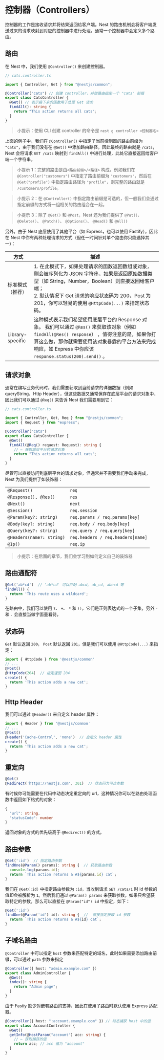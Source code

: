 # 控制器（Controllers）

控制器的工作是接收请求并将结果返回给客户端。Nest 的路由机制会将客户端发送过来的请求映射到对应的控制器中进行处理。通常一个控制器中会定义多个路由。

## 路由

在 Nest 中，我们使用 `@Controller()` 来创建控制器。

```ts
// cats.controller.ts

import { Controller, Get } from "@nestjs/common";

@Controller("cats") // 创建 controller，并给路由指定一个 "cats" 前缀
export class CatsController {
  @Get() // 表示接下来的函数用于处理 Get 请求
  findAll(): string {
    return "This action returns all cats";
  }
}
```

> 小提示：使用 CLI 创建 controller 的命令是 `nest g controller <控制器名>`

上面的例子中，我们在 `@Controller()` 中指定了当前控制器的路由前缀为 `"cats"`，由于我们没有在 `@Get()` 中添加路由路径，因此最终的路由就是 `/cats`，Nest 会将请求 `GET /cats` 映射到 `findAll()` 中进行处理，此处它直接返回给客户端一个字符串。

> 小提示 1：完整的路由是由`<路由前缀>/<路径>` 构成，例如我们在 `@Controller("customers")` 中指定了路由前缀为 `"customers"`，然后在 `@Get("profile")` 中指定路由路径为 `"profile"`，则完整的路由就是 `/customers/profile`。

> 小提示 2：在 `@Controller()` 中指定路由前缀是可选的，但一般我们会通过指定前缀的方式将一组相关的路由组合在一起。

> 小提示 3：除了 `@Get()` 和 `@Post`，Nest 还为我们提供了 `@Put()`、 `@Delete()`、 `@Patch()`、 `@Options()`、 `@Head()` 和 `@All()`

另外，由于 Nest 底层使用了其他平台（如 Express，也可以使用 Fastify），因此在 Nest 中你有两种处理请求的方式（但任一时间针对单个路由你只能选择其一）：

| 方式             | 描述                                                                                                                                                                                                                                                               |
| ---------------- | ------------------------------------------------------------------------------------------------------------------------------------------------------------------------------------------------------------------------------------------------------------------ |
| 标准模式（推荐） | 1. 在此模式下，如果处理请求的函数返回数组或对象，则会被序列化为 JSON 字符串，如果是返回原始数据类型（如 String，Number，Boolean）则直接返回给客户端；<br/> 2. 默认情况下 Get 请求的响应状态码为 200，Post 为 201，你可以轻易的使用 `@HttpCode(...)` 来指定状态码。 |
| Library-specific | 这种模式表示我们希望使用底层平台的 Response 对象。 我们可以通过 `@Res()` 来获取该对象（例如 `findAll(@Res() response`） ，值得注意的是，如果你打算这么做，那你就需要使用该对象暴露的平台方法来完成响应，如 Express 中你应该 `response.status(200).send()` 。       |

## 请求对象

通常在编写业务代码时，我们需要获取到当前请求的详细数据（例如 queryString，Http Header），但这些数据又通常保存在底层平台的请求对象中，因此我们可以通过 `@Req()` 来告诉 Nest 我们需要用到它：

```ts
// cats.controller.ts

import { Controller, Get, Req } from "@nestjs/common";
import { Request } from "express";

@Controller("cats")
export class CatsController {
  @Get()
  findAll(@Req() request: Request): string {
    // ← 获取底层平台的请求对象
    return "This action returns all cats";
  }
}
```

尽管可以直接访问到底层平台的请求对象，但通常并不需要我们手动来完成，Nest 为我们提供了如装饰器：

|                           |                                   |
| ------------------------- | --------------------------------- |
| `@Request()`              | `req`                             |
| `@Response(), @Res()`     | `res`                             |
| `@Next()`                 | `next`                            |
| `@Session()`              | `req.session`                     |
| `@Param(key?: string)`    | `req.params / req.params[key]`    |
| `@Body(key?: string)`     | `req.body / req.body[key]`        |
| `@Query(key?: string)`    | `req.query / req.query[key]`      |
| `@Headers(name?: string)` | `req.headers / req.headers[name]` |
| `@Ip()`                   | `req.ip`                          |

> 小提示：在后面的章节，我们会学习到如何定义自己的装饰器

## 路由通配符

```ts
@Get('ab*cd')  // 'ab*cd' 可以匹配 abcd, ab_cd, abecd 等
findAll() {
  return 'This route uses a wildcard';
}
```

在路由中，我们可以使用 `?`、 `+`、 `*` 和 `()`，它们是正则表达式的一个子集，另外 `-` 和 `.` 会直接当做字面量看待。

## 状态码

`Get` 默认返回 `200`， `Post` 默认返回 `201`，但是我们可以使用 `@HttpCode(...)` 来指定：

```ts
import { HttpCode } from '@nestjs/common'
// ...
@Post()
@HttpCode(204)  // 指定返回 204
create() {
  return 'This action adds a new cat';
}
```

## Http Header

我们可以通过 `@Header()` 来自定义 header 属性：

```ts
import { Header } from '@nestjs/common'
// ...
@Post()
@Header('Cache-Control', 'none')  // 自定义 header 属性
create() {
  return 'This action adds a new cat';
}
```

## 重定向

```ts
@Get()
@Redirect('https://nestjs.com', 301)  // 状态码为可选参数
```

有时候你可能需要在代码中动态决定重定向的 url，这种情况你可以在路由处理函数中返回如下格式的对象：

```ts
{
  "url": string,
  "statusCode": number
}
```

返回对象的方式的优先级高于 `@Redirect()` 的方式。

## 路由参数

```ts
@Get(':id')  // 指定路由参数
findOne(@Param() params): string {  // 获取路由参数
  console.log(params.id);
  return `This action returns a #${params.id} cat`;
}
```

我们在 `@Get(:id)` 中指定路由参数为 `:id`，当收到请求 `GET /cats/1` 时 id 参数的值即会被解析为 `1`。然后我们通过 `@Param() params` 来获取参数，如果只希望获取特定的参数，那么可以直接在 `@Param("id") id` 中指定，如下：

```ts
@Get(':id')
findOne(@Param('id') id): string {  //  直接指定获取 id 参数
  return `This action returns a #${id} cat`;
}
```

## 子域名路由

`@Controller` 中可以指定 `host` 参数来匹配特定的域名，此时如果需要添加路由前缀，可以通过 `path` 参数来指定

```ts
@Controller({ host: "admin.example.com" })
export class AdminController {
  @Get()
  index(): string {
    return "Admin page";
  }
}
```

由于 Fastiy 缺少对嵌套路由的支持，因此在使用子路由时默认使用 Express 适配器。

```ts
@Controller({ host: ":account.example.com" }) // 动态捕获 host 中的值
export class AccountController {
  @Get()
  getInfo(@HostParam("account") acc: string) {
    // ← 获取捕获的值
    return acc; // acc 值为 "account"
  }
}
```

